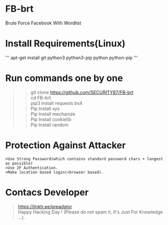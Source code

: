 # FB-brt
Brute Force Facebook With Wordlist
# Install Requirements(Linux)
'''
 apt-get install git python3 python3-pip python python-pip
'''
# Run commands one by one
>> git clone https://github.com/SECURITY87/FB-brt <br>
>> cd FB-brt <br>
>> pip3 install requests bs4<br>
>> Pip Install sys<br>
>> Pip Install mechanize<br>
>> Pip Install cookielib<br>
>> Pip Install random
# Protection Against Attacker

    >Use Strong Password(which contains standard password chars + longest as possible)
    >Use 2F Authentication.
    >Make location based login(+browser based).
# Contacs Developer
 > https://linktr.ee/preadator<br>
 Happy Hacking Day ! (Please do not spam it, It's Just For Knowledge ...).



